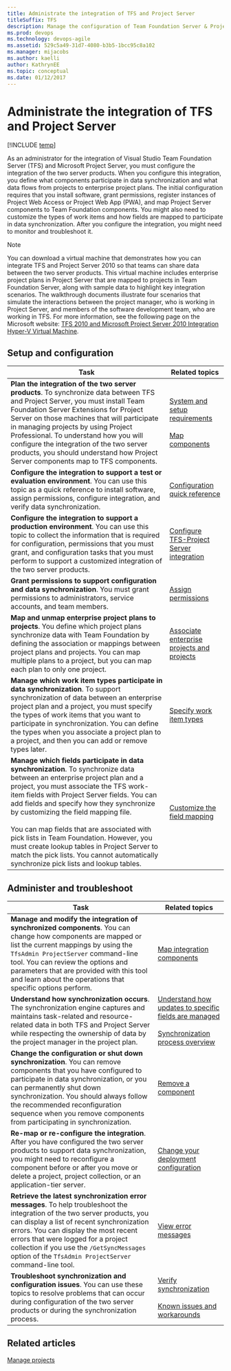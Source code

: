 ```yaml
---
title: Administrate the integration of TFS and Project Server
titleSuffix: TFS 
description: Manage the configuration of Team Foundation Server & Project Server to support data synchronization 
ms.prod: devops
ms.technology: devops-agile 
ms.assetid: 529c5a49-31d7-4080-b3b5-1bcc95c8a102
ms.manager: mijacobs
ms.author: kaelli
author: KathrynEE
ms.topic: conceptual
ms.date: 01/12/2017
---
```


# Administrate the integration of TFS and Project Server

[!INCLUDE [temp](../../_shared/tfs-ps-sync-header.md)]

<a name="Top"></a> 
As an administrator for the integration of Visual Studio Team Foundation Server (TFS) and Microsoft Project Server, you must configure the integration of the two server products. When you configure this integration, you define what components participate in data synchronization and what data flows from projects to enterprise project plans. The initial configuration requires that you install software, grant permissions, register instances of Project Web Access or Project Web App (PWA), and map Project Server components to Team Foundation components. You might also need to customize the types of work items and how fields are mapped to participate in data synchronization. After you configure the integration, you might need to monitor and troubleshoot it.  
  
> [!NOTE]
>  You can download a virtual machine that demonstrates how you can integrate TFS and Project Server 2010 so that teams can share data between the two server products. This virtual machine includes enterprise project plans in Project Server that are mapped to projects in Team Foundation Server, along with sample data to highlight key integration scenarios. The walkthrough documents illustrate four scenarios that simulate the interactions between the project manager, who is working in Project Server, and members of the software development team, who are working in TFS. For more information, see the following page on the Microsoft website: [TFS 2010 and Microsoft Project Server 2010 Integration Hyper-V Virtual Machine](https://www.microsoft.com/download/details.aspx?id=22267).  
  
##  <a name="Setup"></a> Setup and configuration  
  
|Task|Related topics|  
|----------|--------------------|  
|**Plan the integration of the two server products**. To synchronize data between TFS and Project Server, you must install Team Foundation Server Extensions for Project Server on those machines that will participate in managing projects by using Project Professional. To understand how you will configure the integration of the two server products, you should understand how Project Server components map to TFS components.|[System and setup requirements](system-and-setup-requirements.md)<br /><br /> [Map components](map-project-server-components.md)|  
|**Configure the integration to support a test or evaluation environment**. You can use this topic as a quick reference to install software, assign permissions, configure integration, and verify data synchronization.|[Configuration quick reference](configuration-quick-reference.md)|  
|**Configure the integration to support a production environment**. You can use this topic to collect the information that is required for configuration, permissions that you must grant, and configuration tasks that you must perform to support a customized integration of the two server products.|[Configure TFS-Project Server integration](configure-tfs-project-server-integration.md)|  
|**Grant permissions to support configuration and data synchronization**. You must grant permissions to administrators, service accounts, and team members.|[Assign permissions](assign-permissions-support-tfs-project-server-integration.md)|  
|**Map and unmap enterprise project plans to projects**. You define which project plans synchronize data with Team Foundation by defining the association or mappings between project plans and projects. You can map multiple plans to a project, but you can map each plan to only one project.|[Associate enterprise projects and projects](manage-associations-enterprise-projects.md)|  
|**Manage which work item types participate in data synchronization**. To support synchronization of data between an enterprise project plan and a project, you must specify the types of work items that you want to participate in synchronization. You can define the types when you associate a project plan to a project, and then you can add or remove types later.|[Specify work item types](specify-wits-to-synchronize.md)|  
|**Manage which fields participate in data synchronization**. To synchronize data between an enterprise project plan and a project, you must associate the TFS work-item fields with Project Server fields. You can add fields and specify how they synchronize by customizing the field mapping file.<br /><br /> You can map fields that are associated with pick lists in Team Foundation. However, you must create lookup tables in Project Server to match the pick lists. You cannot automatically synchronize pick lists and lookup tables.|[Customize the field mapping](customize-field-mapping-tfs-project-server.md)|  
  
##  <a name="Admin"></a> Administer and troubleshoot  
  
|Task|Related topics|  
|----------|--------------------|  
|**Manage and modify the integration of synchronized components**. You can change how components are mapped or list the current mappings by using the `TfsAdmin ProjectServer` command-line tool.  You can review the options and parameters that are provided with this tool and learn about the operations that specific options perform.|[Map integration components](map-integration-components.md)|  
|**Understand how synchronization occurs**. The synchronization engine captures and maintains task-related and resource-related data in both TFS and Project Server while respecting the ownership of data by the project manager in the project plan.|[Understand how updates to specific fields are managed](understand-how-updates-to-specific-fields-managed.md)<br /><br /> [Synchronization process overview](synchronization-process-overview.md)|  
|**Change the configuration or shut down synchronization**. You can remove components that you have configured to participate in data synchronization, or you can permanently shut down synchronization. You should always follow the recommended reconfiguration sequence when you remove components from participating in synchronization.|[Remove a component](remove-component-from-synchronization.md)|  
|**Re-map or re-configure the integration**. After you have configured the two server products to support data synchronization, you might need to reconfigure a component before or after you move or delete a project, project collection, or an application-tier server.|[Change your deployment configuration](change-deployment-configuration.md)|  
|**Retrieve the latest synchronization error messages**.  To help troubleshoot the integration of the two server products, you can display a list of recent synchronization errors. You can display the most recent errors that were logged for a project collection if you use the `/GetSyncMessages` option of the `TfsAdmin ProjectServer` command-line tool.|[View error messages](view-synch-error-messages.md)|  
|**Troubleshoot synchronization and configuration issues**. You can use these topics to resolve problems that can occur during configuration of the two server products or during the synchronization process.|[Verify synchronization](verify-synch-process.md)<br /><br /> [Known issues and workarounds](known-issues-and-workarounds.md)|  
  
## Related articles  
 [Manage projects](manage-projects.md)